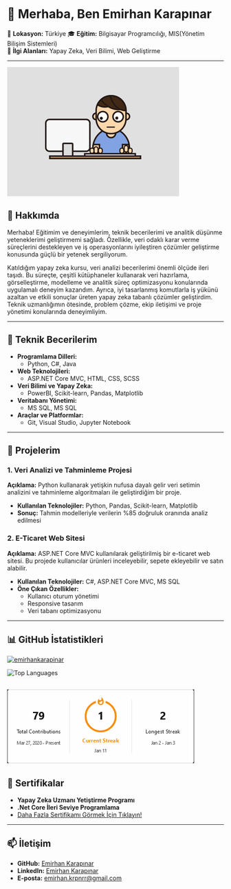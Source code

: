# 👋 Merhaba, Ben Emirhan Karapınar

📍 **Lokasyon:** Türkiye
🎓 **Eğitim:** Bilgisayar Programcılığı, MIS(Yönetim Bilişim Sistemleri)                                                                            
💼 **İlgi Alanları:** Yapay Zeka, Veri Bilimi, Web Geliştirme               
                                                                                                                      
---
<img src="https://github.com/emirhankarapinar/EmirhanKarapinar/blob/d46b80e4041403d315b47e52680fcc0e956ed6d5/working.gif" width="400" height="auto">

## 🌟 Hakkımda
Merhaba! Eğitimim ve deneyimlerim, teknik becerilerimi ve analitik düşünme yeteneklerimi geliştirmemi sağladı. Özellikle, veri odaklı karar verme süreçlerini destekleyen ve iş operasyonlarını iyileştiren çözümler geliştirme konusunda güçlü bir yetenek sergiliyorum.

Katıldığım yapay zeka kursu, veri analizi becerilerimi önemli ölçüde ileri taşıdı. Bu süreçte, çeşitli kütüphaneler kullanarak veri hazırlama, görselleştirme, modelleme ve analitik süreç optimizasyonu konularında uygulamalı deneyim kazandım. Ayrıca, iyi tasarlanmış komutlarla iş yükünü azaltan ve etkili sonuçlar üreten yapay zeka tabanlı çözümler geliştirdim. Teknik uzmanlığımın ötesinde, problem çözme, ekip iletişimi ve proje yönetimi konularında deneyimliyim. 

---

## 🚀 Teknik Becerilerim
- **Programlama Dilleri:**
  - Python, C#, Java
- **Web Teknolojileri:**
  - ASP.NET Core MVC, HTML, CSS, SCSS
- **Veri Bilimi ve Yapay Zeka:**
  - PowerBI, Scikit-learn, Pandas, Matplotlib
- **Veritabanı Yönetimi:**
  - MS SQL, MS SQL
- **Araçlar ve Platformlar:**
  - Git, Visual Studio, Jupyter Notebook

---

## 📂 Projelerim
### 1. **Veri Analizi ve Tahminleme Projesi**
**Açıklama:** Python kullanarak yetişkin nufusa dayalı gelir veri setimin analizini ve tahminleme algoritmaları ile geliştirdiğim bir proje.
- **Kullanılan Teknolojiler:** Python, Pandas, Scikit-learn, Matplotlib
- **Sonuç:** Tahmin modelleriyle verilerin %85 doğruluk oranında analiz edilmesi


### 2. **E-Ticaret Web Sitesi**
**Açıklama:** ASP.NET Core MVC kullanılarak geliştirilmiş bir e-ticaret web sitesi. Bu projede kullanıcılar ürünleri inceleyebilir, sepete ekleyebilir ve satın alabilir.
- **Kullanılan Teknolojiler:** C#, ASP.NET Core MVC, MS SQL
- **Öne Çıkan Özellikler:**
  - Kullanıcı oturum yönetimi
  - Responsive tasarım
  - Veri tabanı optimizasyonu

---

## 📊 GitHub İstatistikleri
<p align="left"> <a href="https://github.com/ryo-ma/github-profile-trophy"><img src="https://github-profile-trophy.vercel.app/?username=emirhankarapinar&theme=radical" alt="emirhankarapinar" /></a> </p>

![Top Languages](https://github-readme-stats.vercel.app/api/top-langs/?username=emirhankarapinar&layout=compact&theme=radical)

![Streak](https://github.com/emirhankarapinar/EmirhanKarapinar/blob/main/GitHub_Profile_Readme.png)
---

## 📜 Sertifikalar
- **Yapay Zeka Uzmanı Yetiştirme Programı**
- **.Net Core İleri Seviye Programlama**
- [Daha Fazla Sertifikamı Görmek İçin Tıklayın!](https://drive.google.com/drive/folders/1ZgNTk7NZgiTApGZgsJ8VfqEj27FMfcSs?usp=sharing)

---

## 📫 İletişim
- **GitHub:** [Emirhan Karapınar](https://github.com/emirhankarapinar)
- **LinkedIn:** [Emirhan Karapınar](https://linkedin.com/in/emirhan-karapinar/)
- **E-posta:** emirhan.krpnrr@gmail.com

